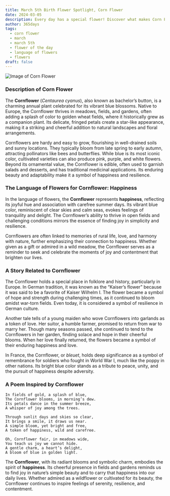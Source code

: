 ```yaml
---
title: March 5th Birth Flower Spotlight, Corn Flower
date: 2024-03-05
description: Every day has a special flower! Discover what makes Corn Flower unique as today’s birth flower and its symbolic meaning.
author: 365days
tags:
  - corn flower
  - march
  - march 5th
  - flower of the day
  - language of flowers
  - flowers
draft: false
---
```


![Image of Corn Flower](https://cdn.pixabay.com/photo/2019/05/24/02/20/the-idyll-4225323_1280.jpg#center)


### Description of Corn Flower

The **Cornflower** (_Centaurea cyanus_), also known as bachelor’s button, is a charming annual plant celebrated for its vibrant blue blossoms. Native to Europe, the Cornflower thrives in meadows, fields, and gardens, often adding a splash of color to golden wheat fields, where it historically grew as a companion plant. Its delicate, fringed petals create a star-like appearance, making it a striking and cheerful addition to natural landscapes and floral arrangements.

Cornflowers are hardy and easy to grow, flourishing in well-drained soils and sunny locations. They typically bloom from late spring to early autumn, attracting pollinators like bees and butterflies. While blue is its most iconic color, cultivated varieties can also produce pink, purple, and white flowers. Beyond its ornamental value, the Cornflower is edible, often used to garnish salads and desserts, and has traditional medicinal applications. Its enduring beauty and adaptability make it a symbol of happiness and resilience.

### The Language of Flowers for Cornflower: Happiness

In the language of flowers, the **Cornflower** represents **happiness**, reflecting its joyful hue and association with carefree summer days. Its vibrant blue color, reminiscent of clear skies and calm seas, evokes feelings of tranquility and delight. The Cornflower’s ability to thrive in open fields and challenging conditions mirrors the essence of finding joy in simplicity and resilience.

Cornflowers are often linked to memories of rural life, love, and harmony with nature, further emphasizing their connection to happiness. Whether given as a gift or admired in a wild meadow, the Cornflower serves as a reminder to seek and celebrate the moments of joy and contentment that brighten our lives.

### A Story Related to Cornflower

The Cornflower holds a special place in folklore and history, particularly in Europe. In German tradition, it was known as the “Kaiser’s flower” because it was said to be a favorite of Kaiser Wilhelm I. The flower became a symbol of hope and strength during challenging times, as it continued to bloom amidst war-torn fields. Even today, it is considered a symbol of resilience in German culture.

Another tale tells of a young maiden who wove Cornflowers into garlands as a token of love. Her suitor, a humble farmer, promised to return from war to marry her. Though many seasons passed, she continued to tend to the Cornflowers in her garden, finding solace and hope in their cheerful blooms. When her love finally returned, the flowers became a symbol of their enduring happiness and love.

In France, the Cornflower, or _bleuet_, holds deep significance as a symbol of remembrance for soldiers who fought in World War I, much like the poppy in other nations. Its bright blue color stands as a tribute to peace, unity, and the pursuit of happiness despite adversity.

### A Poem Inspired by Cornflower

```
In fields of gold, a splash of blue,  
The Cornflower blooms, in morning’s dew.  
Its petals dance in the summer breeze,  
A whisper of joy among the trees.  

Through sunlit days and skies so clear,  
It brings a smile, it draws us near.  
A simple bloom, yet bright and free,  
A token of happiness, wild and carefree.  

Oh, Cornflower fair, in meadows wide,  
You teach us joy we cannot hide.  
A gentle charm, a heart’s delight,  
A bloom of blue in golden light.  
```

The **Cornflower**, with its radiant blooms and symbolic charm, embodies the spirit of **happiness**. Its cheerful presence in fields and gardens reminds us to find joy in nature’s simple beauty and to carry that happiness into our daily lives. Whether admired as a wildflower or cultivated for its beauty, the Cornflower continues to inspire feelings of serenity, resilience, and contentment.

